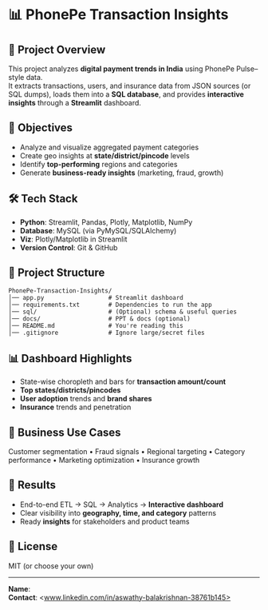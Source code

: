 # 📊 PhonePe Transaction Insights

## 📌 Project Overview
This project analyzes **digital payment trends in India** using PhonePe Pulse–style data.  
It extracts transactions, users, and insurance data from JSON sources (or SQL dumps), loads them into a **SQL database**, and provides **interactive insights** through a **Streamlit** dashboard.

## 🎯 Objectives
- Analyze and visualize aggregated payment categories
- Create geo insights at **state/district/pincode** levels
- Identify **top-performing** regions and categories
- Generate **business-ready insights** (marketing, fraud, growth)

## 🛠️ Tech Stack
- **Python**: Streamlit, Pandas, Plotly, Matplotlib, NumPy
- **Database**: MySQL (via PyMySQL/SQLAlchemy)
- **Viz**: Plotly/Matplotlib in Streamlit
- **Version Control**: Git & GitHub

## 📂 Project Structure
```
PhonePe-Transaction-Insights/
│── app.py                  # Streamlit dashboard
│── requirements.txt        # Dependencies to run the app
│── sql/                    # (Optional) schema & useful queries
│── docs/                   # PPT & docs (optional)
│── README.md               # You're reading this
│── .gitignore              # Ignore large/secret files
```

## 📊 Dashboard Highlights
- State-wise choropleth and bars for **transaction amount/count**
- **Top states/districts/pincodes**
- **User adoption** trends and **brand shares**
- **Insurance** trends and penetration

## 🧠 Business Use Cases
Customer segmentation • Fraud signals • Regional targeting • Category performance • Marketing optimization • Insurance growth

## 🚀 Results
- End-to-end ETL → SQL → Analytics → **Interactive dashboard**
- Clear visibility into **geography, time, and category** patterns
- Ready **insights** for stakeholders and product teams

## 📜 License
MIT (or choose your own)

---

**Name**: <your Aswathy>  
**Contact**: <www.linkedin.com/in/aswathy-balakrishnan-38761b145>
